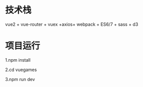 # 技术栈
vue2 + vue-router + vuex +axios+ webpack + ES6/7 + sass + d3

# 项目运行

1.npm install

2.cd vuegames

3.npm run dev


